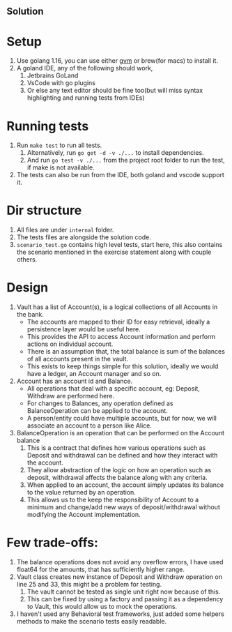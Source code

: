 Solution
----

Setup
==
1. Use golang 1.16, you can use either [gvm](https://github.com/moovweb/gvm#installing) or brew(for macs) to install it.
2. A goland IDE, any of the following should work,
   1. Jetbrains GoLand
   2. VsCode with go plugins
   3. Or else any text editor should be fine too(but will miss syntax highlighting and running tests from IDEs)

Running tests
==
1. Run `make test` to run all tests.
   1. Alternatively, run `go get -d -v ./...` to install dependencies.
   2. And run `go test -v ./...` from the project root folder to run the test, if make is not available.
2. The tests can also be run from the IDE, both goland and vscode support it.

Dir structure
==
1. All files are under `internal` folder.
2. The tests files are alongside the solution code.
3. `scenario_test.go` contains high level tests, start here, this also contains the scenario mentioned in the exercise statement along with couple others.

Design
==
1. Vault has a list of Account(s), is a logical collections of all Accounts in the bank.
   * The accounts are mapped to their ID for easy retrieval, ideally a persistence layer would be useful here.
   * This provides the API to access Account information and perform actions on individual account.
   * There is an assumption that, the total balance is sum of the balances of all accounts present in the vault.
   * This exists to keep things simple for this solution, ideally we would have a ledger, an Account manager and so on. 
2. Account has an account id and Balance.
   * All operations that deal with a specific account, eg: Deposit, Withdraw are performed here.
   * For changes to Balances, any operation defined as BalanceOperation can be applied to the account.
   * A person/entity could have multiple accounts, but for now, we will associate an account to a person like Alice.
3. BalanceOperation is an operation that can be performed on the Account balance
   1. This is a contract that defines how various operations such as Deposit and withdrawal can be defined and how they interact with the account.
   2. They allow abstraction of the logic on how an operation such as deposit, withdrawal affects the balance along with any criteria.
   3. When applied to an account, the account simply updates its balance to the value returned by an operation.
   4. This allows us to the keep the responsibility of Account to a minimum and change/add new ways of deposit/withdrawal without modifying the Account implementation.

Few trade-offs:
==
1. The balance operations does not avoid any overflow errors, I have used float64 for the amounts, that has sufficiently higher range.
2. Vault class creates new instance of Deposit and Withdraw operation on line 25 and 33, this might be a problem for testing.
   1. The vault cannot be tested as single unit right now because of this.
   2. This can be fixed by using a factory and passing it as a dependency to Vault, this would allow us to mock the operations.
3. I haven't used any Behavioral test frameworks, just added some helpers methods to make the scenario tests easily readable.

   